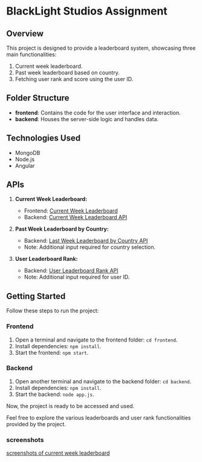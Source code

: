 # BlackLight Studios Assignment

## Overview

This project is designed to provide a leaderboard system, showcasing three main functionalities:
1. Current week leaderboard.
2. Past week leaderboard based on country.
3. Fetching user rank and score using the user ID.

## Folder Structure

- **frontend**: Contains the code for the user interface and interaction.
- **backend**: Houses the server-side logic and handles data.

## Technologies Used

- MongoDB
- Node.js
- Angular

## APIs

1. **Current Week Leaderboard:**
   - Frontend: [Current Week Leaderboard](https://blacklight-assignment.netlify.app/#/currentWeekLeaderboard)
   - Backend: [Current Week Leaderboard API](https://blacklight-assignment-jwtj.onrender.com/currentWeekLeaderboard)

2. **Past Week Leaderboard by Country:**
   - Backend: [Last Week Leaderboard by Country API](https://blacklight-assignment-jwtj.onrender.com/lastWeekLeaderboardByCountry)
   - Note: Additional input required for country selection.

3. **User Leaderboard Rank:**
   - Backend: [User Leaderboard Rank API](https://blacklight-assignment-jwtj.onrender.com/userLeaderboardRank)
   - Note: Additional input required for user ID.

## Getting Started

Follow these steps to run the project:

### Frontend

1. Open a terminal and navigate to the frontend folder: `cd frontend`.
2. Install dependencies: `npm install`.
3. Start the frontend: `npm start`.

### Backend

1. Open another terminal and navigate to the backend folder: `cd backend`.
2. Install dependencies: `npm install`.
3. Start the backend: `node app.js`.

Now, the project is ready to be accessed and used.

Feel free to explore the various leaderboards and user rank functionalities provided by the project.

### screenshots

[screenshots of current week leaderboard](./screenshots/countryLeaderboard.png)
